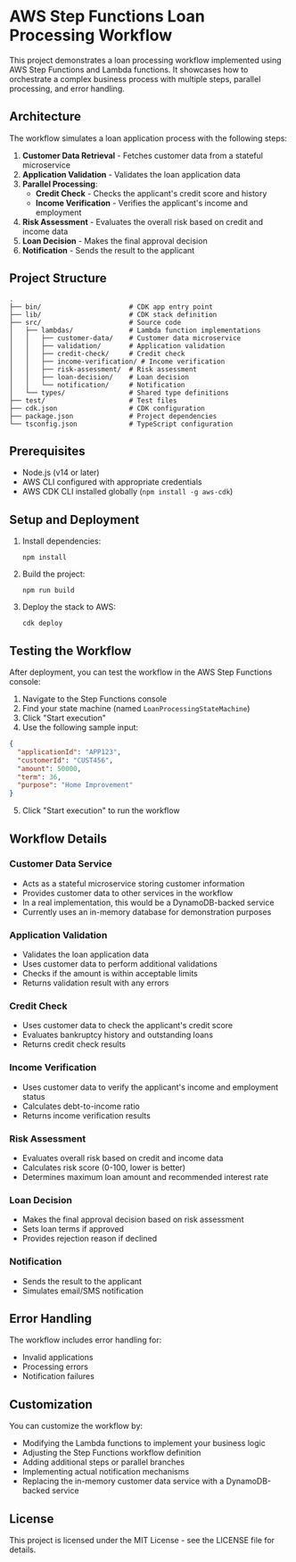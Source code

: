 # AWS Step Functions Loan Processing Workflow

This project demonstrates a loan processing workflow implemented using AWS Step Functions and Lambda functions. It showcases how to orchestrate a complex business process with multiple steps, parallel processing, and error handling.

## Architecture

The workflow simulates a loan application process with the following steps:

1. **Customer Data Retrieval** - Fetches customer data from a stateful microservice
2. **Application Validation** - Validates the loan application data
3. **Parallel Processing**:
   - **Credit Check** - Checks the applicant's credit score and history
   - **Income Verification** - Verifies the applicant's income and employment
4. **Risk Assessment** - Evaluates the overall risk based on credit and income data
5. **Loan Decision** - Makes the final approval decision
6. **Notification** - Sends the result to the applicant

## Project Structure

```
.
├── bin/                      # CDK app entry point
├── lib/                      # CDK stack definition
├── src/                      # Source code
│   ├── lambdas/              # Lambda function implementations
│   │   ├── customer-data/    # Customer data microservice
│   │   ├── validation/       # Application validation
│   │   ├── credit-check/     # Credit check
│   │   ├── income-verification/ # Income verification
│   │   ├── risk-assessment/  # Risk assessment
│   │   ├── loan-decision/    # Loan decision
│   │   └── notification/     # Notification
│   └── types/                # Shared type definitions
├── test/                     # Test files
├── cdk.json                  # CDK configuration
├── package.json              # Project dependencies
└── tsconfig.json             # TypeScript configuration
```

## Prerequisites

- Node.js (v14 or later)
- AWS CLI configured with appropriate credentials
- AWS CDK CLI installed globally (`npm install -g aws-cdk`)

## Setup and Deployment

1. Install dependencies:
   ```
   npm install
   ```

2. Build the project:
   ```
   npm run build
   ```

3. Deploy the stack to AWS:
   ```
   cdk deploy
   ```

## Testing the Workflow

After deployment, you can test the workflow in the AWS Step Functions console:

1. Navigate to the Step Functions console
2. Find your state machine (named `LoanProcessingStateMachine`)
3. Click "Start execution"
4. Use the following sample input:

```json
{
  "applicationId": "APP123",
  "customerId": "CUST456",
  "amount": 50000,
  "term": 36,
  "purpose": "Home Improvement"
}
```

5. Click "Start execution" to run the workflow

## Workflow Details

### Customer Data Service
- Acts as a stateful microservice storing customer information
- Provides customer data to other services in the workflow
- In a real implementation, this would be a DynamoDB-backed service
- Currently uses an in-memory database for demonstration purposes

### Application Validation
- Validates the loan application data
- Uses customer data to perform additional validations
- Checks if the amount is within acceptable limits
- Returns validation result with any errors

### Credit Check
- Uses customer data to check the applicant's credit score
- Evaluates bankruptcy history and outstanding loans
- Returns credit check results

### Income Verification
- Uses customer data to verify the applicant's income and employment status
- Calculates debt-to-income ratio
- Returns income verification results

### Risk Assessment
- Evaluates overall risk based on credit and income data
- Calculates risk score (0-100, lower is better)
- Determines maximum loan amount and recommended interest rate

### Loan Decision
- Makes the final approval decision based on risk assessment
- Sets loan terms if approved
- Provides rejection reason if declined

### Notification
- Sends the result to the applicant
- Simulates email/SMS notification

## Error Handling

The workflow includes error handling for:
- Invalid applications
- Processing errors
- Notification failures

## Customization

You can customize the workflow by:
- Modifying the Lambda functions to implement your business logic
- Adjusting the Step Functions workflow definition
- Adding additional steps or parallel branches
- Implementing actual notification mechanisms
- Replacing the in-memory customer data service with a DynamoDB-backed service

## License

This project is licensed under the MIT License - see the LICENSE file for details.
